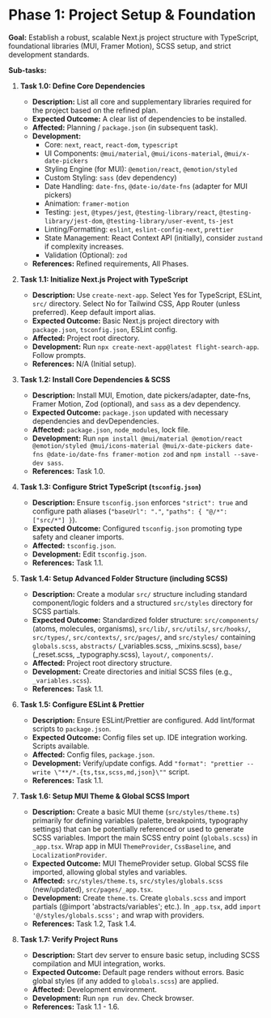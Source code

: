 # Phase 1: Project Setup & Foundation

**Goal:** Establish a robust, scalable Next.js project structure with TypeScript, foundational libraries (MUI, Framer Motion), SCSS setup, and strict development standards.

**Sub-tasks:**

1.  **Task 1.0: Define Core Dependencies**

    - **Description:** List all core and supplementary libraries required for the project based on the refined plan.
    - **Expected Outcome:** A clear list of dependencies to be installed.
    - **Affected:** Planning / `package.json` (in subsequent task).
    - **Development:**
      - Core: `next`, `react`, `react-dom`, `typescript`
      - UI Components: `@mui/material`, `@mui/icons-material`, `@mui/x-date-pickers`
      - Styling Engine (for MUI): `@emotion/react`, `@emotion/styled`
      - Custom Styling: `sass` (dev dependency)
      - Date Handling: `date-fns`, `@date-io/date-fns` (adapter for MUI pickers)
      - Animation: `framer-motion`
      - Testing: `jest`, `@types/jest`, `@testing-library/react`, `@testing-library/jest-dom`, `@testing-library/user-event`, `ts-jest`
      - Linting/Formatting: `eslint`, `eslint-config-next`, `prettier`
      - State Management: React Context API (initially), consider `zustand` if complexity increases.
      - Validation (Optional): `zod`
    - **References:** Refined requirements, All Phases.

2.  **Task 1.1: Initialize Next.js Project with TypeScript**

    - **Description:** Use `create-next-app`. Select Yes for TypeScript, ESLint, `src/` directory. Select No for Tailwind CSS, App Router (unless preferred). Keep default import alias.
    - **Expected Outcome:** Basic Next.js project directory with `package.json`, `tsconfig.json`, ESLint config.
    - **Affected:** Project root directory.
    - **Development:** Run `npx create-next-app@latest flight-search-app`. Follow prompts.
    - **References:** N/A (Initial setup).

3.  **Task 1.2: Install Core Dependencies & SCSS**

    - **Description:** Install MUI, Emotion, date pickers/adapter, date-fns, Framer Motion, Zod (optional), and `sass` as a dev dependency.
    - **Expected Outcome:** `package.json` updated with necessary dependencies and devDependencies.
    - **Affected:** `package.json`, `node_modules`, lock file.
    - **Development:** Run `npm install @mui/material @emotion/react @emotion/styled @mui/icons-material @mui/x-date-pickers date-fns @date-io/date-fns framer-motion zod` and `npm install --save-dev sass`.
    - **References:** Task 1.0.

4.  **Task 1.3: Configure Strict TypeScript (`tsconfig.json`)**

    - **Description:** Ensure `tsconfig.json` enforces `"strict": true` and configure path aliases (`"baseUrl": "."`, `"paths": { "@/*": ["src/*"] }`).
    - **Expected Outcome:** Configured `tsconfig.json` promoting type safety and cleaner imports.
    - **Affected:** `tsconfig.json`.
    - **Development:** Edit `tsconfig.json`.
    - **References:** Task 1.1.

5.  **Task 1.4: Setup Advanced Folder Structure (including SCSS)**

    - **Description:** Create a modular `src/` structure including standard component/logic folders and a structured `src/styles` directory for SCSS partials.
    - **Expected Outcome:** Standardized folder structure: `src/components/` (atoms, molecules, organisms), `src/lib/`, `src/utils/`, `src/hooks/`, `src/types/`, `src/contexts/`, `src/pages/`, and `src/styles/` containing `globals.scss`, `abstracts/` (\_variables.scss, \_mixins.scss), `base/` (\_reset.scss, \_typography.scss), `layout/`, `components/`.
    - **Affected:** Project root directory structure.
    - **Development:** Create directories and initial SCSS files (e.g., `_variables.scss`).
    - **References:** Task 1.1.

6.  **Task 1.5: Configure ESLint & Prettier**

    - **Description:** Ensure ESLint/Prettier are configured. Add lint/format scripts to `package.json`.
    - **Expected Outcome:** Config files set up. IDE integration working. Scripts available.
    - **Affected:** Config files, `package.json`.
    - **Development:** Verify/update configs. Add `"format": "prettier --write \"**/*.{ts,tsx,scss,md,json}\""` script.
    - **References:** Task 1.1.

7.  **Task 1.6: Setup MUI Theme & Global SCSS Import**

    - **Description:** Create a basic MUI theme (`src/styles/theme.ts`) primarily for defining variables (palette, breakpoints, typography settings) that can be potentially referenced or used to generate SCSS variables. Import the main SCSS entry point (`globals.scss`) in `_app.tsx`. Wrap app in MUI `ThemeProvider`, `CssBaseline`, and `LocalizationProvider`.
    - **Expected Outcome:** MUI ThemeProvider setup. Global SCSS file imported, allowing global styles and variables.
    - **Affected:** `src/styles/theme.ts`, `src/styles/globals.scss` (new/updated), `src/pages/_app.tsx`.
    - **Development:** Create `theme.ts`. Create `globals.scss` and import partials (@import 'abstracts/variables'; etc.). In `_app.tsx`, add `import '@/styles/globals.scss';` and wrap with providers.
    - **References:** Task 1.2, Task 1.4.

8.  **Task 1.7: Verify Project Runs**
    - **Description:** Start dev server to ensure basic setup, including SCSS compilation and MUI integration, works.
    - **Expected Outcome:** Default page renders without errors. Basic global styles (if any added to `globals.scss`) are applied.
    - **Affected:** Development environment.
    - **Development:** Run `npm run dev`. Check browser.
    - **References:** Task 1.1 - 1.6.
